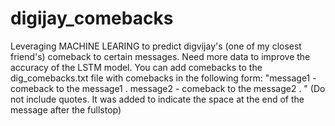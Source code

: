 # digijay_comebacks
Leveraging MACHINE LEARING to predict digvijay's (one of my closest friend's) comeback to certain messages. Need more data to improve the accuracy of the LSTM model. 
You can add comebacks to the dig_comebacks.txt file with comebacks in the following form:
"message1 - comeback to the message1 . message2 - comeback to the message2 . "
(Do not include quotes. It was added to indicate the space at the end of the message after the fullstop)
